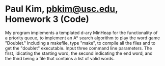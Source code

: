 # Paul Kim, pbkim@usc.edu, Homework 3 (Code)

My program implements a templated d-ary MinHeap for the functionality of a priority queue, to implement an A* search algorithm to play the word game "Doublet." Including a makefile, type "make", to compile all the files and to get the "doublet" executable. Input three command line parameters. The first, idicating the starting word, the second indicating the end word, and the third being a file that contains a list of valid words.